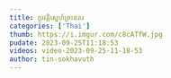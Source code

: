 ```yaml
---
title: ប្រវត្តិស្នេហ៍​ព្រះ​នគរ
categories: ['Thai']
thumb: https://i.imgur.com/c8cATfW.jpg
pudate: 2023-09-25T11:18:53
videos: video-2023-09-25-11-18-53
author: tin-sokhavuth
---
```

